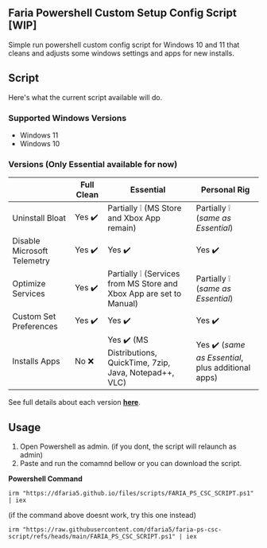 ## Faria Powershell Custom Setup Config Script [WIP]
Simple run powershell custom config script for Windows 10 and 11 that cleans and adjusts some windows settings and apps for new installs.

## Script
Here's what the current script available will do.
### Supported Windows Versions
- Windows 11
- Windows 10

### Versions (Only Essential available for now)
|  | Full Clean | Essential | Personal Rig |
| --- | --- | --- | --- |
| Uninstall Bloat | Yes :heavy_check_mark: | Partially :grey_exclamation: (MS Store and Xbox App remain) | Partially :grey_exclamation: (*same as Essential*) |
| Disable Microsoft Telemetry | Yes :heavy_check_mark: | Yes :heavy_check_mark: | Yes :heavy_check_mark: |
| Optimize Services | Yes :heavy_check_mark: | Partially :grey_exclamation: (Services from MS Store and Xbox App are set to Manual) | Partially :grey_exclamation: (*same as Essential*) |
| Custom Set Preferences | Yes :heavy_check_mark: | Yes :heavy_check_mark: | Yes :heavy_check_mark: |
| Installs Apps | No :x: | Yes :heavy_check_mark: (MS Distributions, QuickTime, 7zip, Java, Notepad++, VLC) | Yes :heavy_check_mark: (*same as Essential*, plus additional apps) |

See full details about each version [**here**](versions.md).

## Usage
1. Open Powershell as admin. (if you dont, the script will relaunch as admin)
2. Paste and run the comamnd bellow or you can download the script.

**Powershell Command**
```
irm "https://dfaria5.github.io/files/scripts/FARIA_PS_CSC_SCRIPT.ps1" | iex
```
(if the command above doesnt work, try this one instead)
```
irm "https://raw.githubusercontent.com/dfaria5/faria-ps-csc-script/refs/heads/main/FARIA_PS_CSC_SCRIPT.ps1" | iex
```
